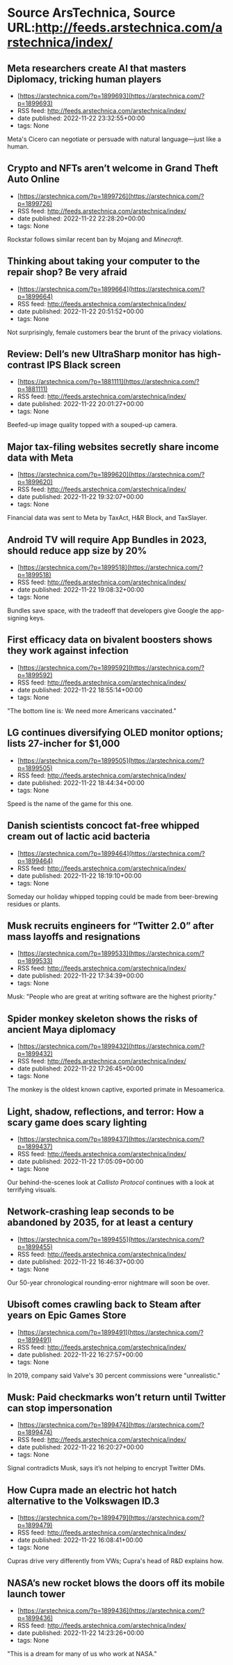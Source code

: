 # Source ArsTechnica, Source URL:http://feeds.arstechnica.com/arstechnica/index/

## Meta researchers create AI that masters Diplomacy, tricking human players
 - [https://arstechnica.com/?p=1899693](https://arstechnica.com/?p=1899693)
 - RSS feed: http://feeds.arstechnica.com/arstechnica/index/
 - date published: 2022-11-22 23:32:55+00:00
 - tags: None

Meta's Cicero can negotiate or persuade with natural language—just like a human.

## Crypto and NFTs aren’t welcome in Grand Theft Auto Online
 - [https://arstechnica.com/?p=1899726](https://arstechnica.com/?p=1899726)
 - RSS feed: http://feeds.arstechnica.com/arstechnica/index/
 - date published: 2022-11-22 22:28:20+00:00
 - tags: None

Rockstar follows similar recent ban by Mojang and <em>Minecraft</em>.

## Thinking about taking your computer to the repair shop? Be very afraid
 - [https://arstechnica.com/?p=1899664](https://arstechnica.com/?p=1899664)
 - RSS feed: http://feeds.arstechnica.com/arstechnica/index/
 - date published: 2022-11-22 20:51:52+00:00
 - tags: None

Not surprisingly, female customers bear the brunt of the privacy violations.

## Review: Dell’s new UltraSharp monitor has high-contrast IPS Black screen
 - [https://arstechnica.com/?p=1881111](https://arstechnica.com/?p=1881111)
 - RSS feed: http://feeds.arstechnica.com/arstechnica/index/
 - date published: 2022-11-22 20:01:27+00:00
 - tags: None

Beefed-up image quality topped with a souped-up camera.

## Major tax-filing websites secretly share income data with Meta
 - [https://arstechnica.com/?p=1899620](https://arstechnica.com/?p=1899620)
 - RSS feed: http://feeds.arstechnica.com/arstechnica/index/
 - date published: 2022-11-22 19:32:07+00:00
 - tags: None

Financial data was sent to Meta by TaxAct, H&#038;R Block, and TaxSlayer.

## Android TV will require App Bundles in 2023, should reduce app size by 20%
 - [https://arstechnica.com/?p=1899518](https://arstechnica.com/?p=1899518)
 - RSS feed: http://feeds.arstechnica.com/arstechnica/index/
 - date published: 2022-11-22 19:08:32+00:00
 - tags: None

Bundles save space, with the tradeoff that developers give Google the app-signing keys.

## First efficacy data on bivalent boosters shows they work against infection
 - [https://arstechnica.com/?p=1899592](https://arstechnica.com/?p=1899592)
 - RSS feed: http://feeds.arstechnica.com/arstechnica/index/
 - date published: 2022-11-22 18:55:14+00:00
 - tags: None

"The bottom line is: We need more Americans vaccinated."

## LG continues diversifying OLED monitor options; lists 27-incher for $1,000
 - [https://arstechnica.com/?p=1899505](https://arstechnica.com/?p=1899505)
 - RSS feed: http://feeds.arstechnica.com/arstechnica/index/
 - date published: 2022-11-22 18:44:34+00:00
 - tags: None

Speed is the name of the game for this one.

## Danish scientists concoct fat-free whipped cream out of lactic acid bacteria
 - [https://arstechnica.com/?p=1899464](https://arstechnica.com/?p=1899464)
 - RSS feed: http://feeds.arstechnica.com/arstechnica/index/
 - date published: 2022-11-22 18:19:10+00:00
 - tags: None

Someday our holiday whipped topping could be made from beer-brewing residues or plants.

## Musk recruits engineers for “Twitter 2.0” after mass layoffs and resignations
 - [https://arstechnica.com/?p=1899533](https://arstechnica.com/?p=1899533)
 - RSS feed: http://feeds.arstechnica.com/arstechnica/index/
 - date published: 2022-11-22 17:34:39+00:00
 - tags: None

Musk: "People who are great at writing software are the highest priority."

## Spider monkey skeleton shows the risks of ancient Maya diplomacy
 - [https://arstechnica.com/?p=1899432](https://arstechnica.com/?p=1899432)
 - RSS feed: http://feeds.arstechnica.com/arstechnica/index/
 - date published: 2022-11-22 17:26:45+00:00
 - tags: None

The monkey is the oldest known captive, exported primate in Mesoamerica.

## Light, shadow, reflections, and terror: How a scary game does scary lighting
 - [https://arstechnica.com/?p=1899437](https://arstechnica.com/?p=1899437)
 - RSS feed: http://feeds.arstechnica.com/arstechnica/index/
 - date published: 2022-11-22 17:05:09+00:00
 - tags: None

Our behind-the-scenes look at <em>Callisto Protocol</em> continues with a look at terrifying visuals.

## Network-crashing leap seconds to be abandoned by 2035, for at least a century
 - [https://arstechnica.com/?p=1899455](https://arstechnica.com/?p=1899455)
 - RSS feed: http://feeds.arstechnica.com/arstechnica/index/
 - date published: 2022-11-22 16:46:37+00:00
 - tags: None

Our 50-year chronological rounding-error nightmare will soon be over.

## Ubisoft comes crawling back to Steam after years on Epic Games Store
 - [https://arstechnica.com/?p=1899491](https://arstechnica.com/?p=1899491)
 - RSS feed: http://feeds.arstechnica.com/arstechnica/index/
 - date published: 2022-11-22 16:27:57+00:00
 - tags: None

In 2019, company said Valve's 30 percent commissions were "unrealistic."

## Musk: Paid checkmarks won’t return until Twitter can stop impersonation
 - [https://arstechnica.com/?p=1899474](https://arstechnica.com/?p=1899474)
 - RSS feed: http://feeds.arstechnica.com/arstechnica/index/
 - date published: 2022-11-22 16:20:27+00:00
 - tags: None

Signal contradicts Musk, says it’s not helping to encrypt Twitter DMs.

## How Cupra made an electric hot hatch alternative to the Volkswagen ID.3
 - [https://arstechnica.com/?p=1899479](https://arstechnica.com/?p=1899479)
 - RSS feed: http://feeds.arstechnica.com/arstechnica/index/
 - date published: 2022-11-22 16:08:41+00:00
 - tags: None

Cupras drive very differently from VWs; Cupra's head of R&#038;D explains how.

## NASA’s new rocket blows the doors off its mobile launch tower
 - [https://arstechnica.com/?p=1899436](https://arstechnica.com/?p=1899436)
 - RSS feed: http://feeds.arstechnica.com/arstechnica/index/
 - date published: 2022-11-22 14:23:26+00:00
 - tags: None

"This is a dream for many of us who work at NASA."
